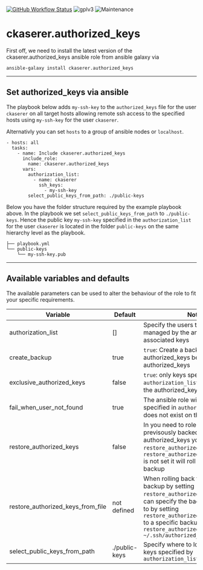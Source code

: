 [![GitHub Workflow Status](https://img.shields.io/github/workflow/status/ckaserer/ansible-role-dhcp/CI?style=flat-square)](https://github.com/ckaserer/ansible-role-dhcp/actions?query=workflow%3ACI) ![gplv3](https://img.shields.io/badge/license-GPL%20v3.0-brightgreen.svg?style=flat-square) ![Maintenance](https://img.shields.io/maintenance/yes/2021?style=flat-square)

# ckaserer.authorized_keys

First off, we need to install the latest version of the ckaserer.authorized_keys ansible role from ansible galaxy via

```
ansible-galaxy install ckaserer.authorized_keys
```

---

## Set authorized_keys via ansible

The playbook below adds `my-ssh-key` to the `authorized_keys` file for the user `ckaserer` on all target hosts allowing remote ssh access to the specified hosts using `my-ssh-key` for the user `ckaserer`.

Alternativly you can set `hosts` to a group of ansible nodes or `localhost`.

```
- hosts: all
  tasks:
    - name: Include ckaserer.authorized_keys
      include_role:
        name: ckaserer.authorized_keys
      vars:
        authorization_list:
          - name: ckaserer
            ssh_keys:
              - my-ssh-key
        select_public_keys_from_path: ./public-keys
```

Below you have the folder structure required by the example playbook above. In the playbook we set `select_public_keys_from_path` to `./public-keys`. Hence the public key `my-ssh-key` specified in the `authorization_list` for the user `ckaserer` is located in the folder `public-keys` on the same hierarchy level as the playbook.

```
├── playbook.yml
└── public-keys
    └── my-ssh-key.pub
```

----

## Available variables and defaults

The available parameters can be used to alter the behaviour of the role to fit your specific requirements.

| Variable  | Default | Notes |
| ------------- | ------------- | ------------- |
| authorization_list | [] | Specify the users that shall be managed by the ansible role and the associated keys |
| create_backup | true | `true`: Create a backup of authorized_keys before updating authorized_keys |
| exclusive_authorized_keys | false | `true`: only keys specified in `authorization_list` will be kept in the authorized_keys file |
| fail_when_user_not_found | true | The ansible role will fail when a user specified in `authorization_list` does not exist on the target node |
| restore_authorized_keys | false | In you need to role back to a previsously backed up version of authorized_keys you can set `restore_authorized_keys` to `true`. If `restore_authorized_keys_from_file` is not set it will roll back to the latest backup |
| restore_authorized_keys_from_file | not defined | When rolling back to a previous backup by setting `restore_authorized_keys` to `true` you can specify the backup to roll back to by setting `restore_authorized_keys_from_file` to a specific backup. e.g. `restore_authorized_keys_from_file: ~/.ssh/authorized_keys.bak` |
| select_public_keys_from_path | ./public-keys | Specify where to look for public keys specified by `authorization_list` |
